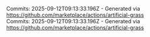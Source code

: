Commits: 2025-09-12T09:13:33.196Z - Generated via https://github.com/marketplace/actions/artificial-grass
<br>
Commits: 2025-09-12T09:13:33.196Z - Generated via https://github.com/marketplace/actions/artificial-grass
<br>
